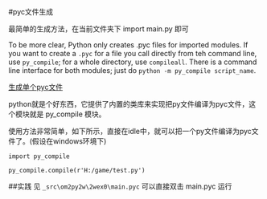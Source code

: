 #pyc文件生成

最简单的生成方法，在当前文件夹下 import main.py 即可
 
To be more clear, Python only creates .pyc files for imported modules. If you want to create a `.pyc` for a file you call directly from teh command line, use `py_compile`; for a whole directory, use `compileall`. There is a command line interface for both modules; just do `python -m py_compile script_name`. 


[生成单个pyc文件](http://blog.csdn.net/sislcb/article/details/4002414)

python就是个好东西，它提供了内置的类库来实现把py文件编译为pyc文件，这个模块就是 py_compile 模块。

使用方法非常简单，如下所示，直接在idle中，就可以把一个py文件编译为pyc文件了。(假设在windows环境下)


```
import py_compile

py_compile.compile(r'H:/game/test.py')
```

##实践
见 `_src\om2py2w\2wex0\main.pyc`
可以直接双击 main.pyc 运行 